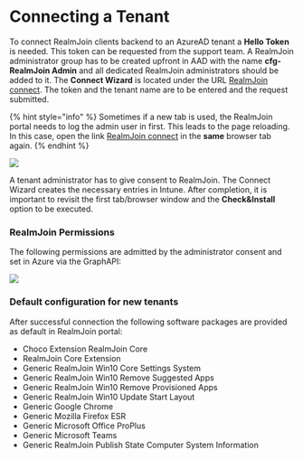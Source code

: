 # Connecting a Tenant

To connect RealmJoin clients backend to an AzureAD tenant a **Hello Token** is needed. This token can be requested from the support team. A RealmJoin administrator group has to be created upfront in AAD with the name **cfg-RealmJoin Admin** and all dedicated RealmJoin administrators should be added to it. The **Connect Wizard** is located under the URL [RealmJoin connect](https://realmjoin-web.azurewebsites.net/global/graph). The token and the tenant name are to be entered and the request submitted.

{% hint style="info" %}
Sometimes if a new tab is used, the RealmJoin portal needs to log the admin user in first. This leads to the page reloading. In this case, open the link [RealmJoin connect](https://realmjoin-web.azurewebsites.net/global/graph) in the **same** browser tab again.
{% endhint %}

![](<../.gitbook/assets/image (20) (1) (1) (1).png>)

A tenant administrator has to give consent to RealmJoin. The Connect Wizard creates the necessary entries in Intune. After completion, it is important to revisit the first tab/browser window and the **Check\&Install** option to be executed.

### RealmJoin Permissions

The following permissions are admitted by the administrator consent and set in Azure via the GraphAPI:

![](<../.gitbook/assets/image (7) (1) (1).png>)

### Default configuration for new tenants

After successful connection the following software packages are provided as default in RealmJoin portal:

* Choco Extension RealmJoin Core
* RealmJoin Core Extension
* Generic RealmJoin Win10 Core Settings System
* Generic RealmJoin Win10 Remove Suggested Apps
* Generic RealmJoin Win10 Remove Provisioned Apps
* Generic RealmJoin Win10 Update Start Layout
* Generic Google Chrome
* Generic Mozilla Firefox ESR
* Generic Microsoft Office ProPlus
* Generic Microsoft Teams
* Generic RealmJoin Publish State Computer System Information
